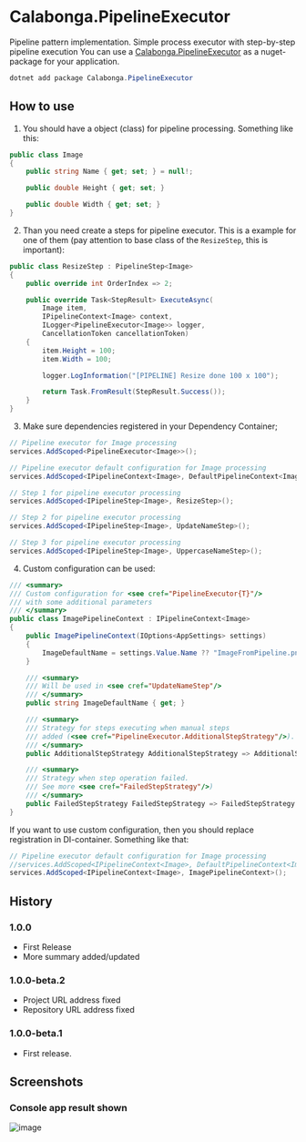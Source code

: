 # Calabonga.PipelineExecutor
Pipeline pattern implementation. Simple process executor with step-by-step pipeline execution You can use a [Calabonga.PipelineExecutor](https://www.nuget.org/packages/Calabonga.PipelineExecutor/) as a nuget-package for your application.

```powershell
dotnet add package Calabonga.PipelineExecutor
```

## How to use

1. You should have a object (class) for pipeline processing. Something like this:

```csharp
public class Image
{
    public string Name { get; set; } = null!;

    public double Height { get; set; }

    public double Width { get; set; }
}
```

2. Than you need create a steps for pipeline executor. This is a example for one of them (pay attention to base class of the `ResizeStep`, this is important):

```csharp
public class ResizeStep : PipelineStep<Image>
{
    public override int OrderIndex => 2;

    public override Task<StepResult> ExecuteAsync(
        Image item,
        IPipelineContext<Image> context,
        ILogger<PipelineExecutor<Image>> logger,
        CancellationToken cancellationToken)
    {
        item.Height = 100;
        item.Width = 100;

        logger.LogInformation("[PIPELINE] Resize done 100 x 100");

        return Task.FromResult(StepResult.Success());
    }
}
```

3. Make sure dependencies registered in your Dependency Container;

```csharp
// Pipeline executor for Image processing
services.AddScoped<PipelineExecutor<Image>>();

// Pipeline executor default configuration for Image processing
services.AddScoped<IPipelineContext<Image>, DefaultPipelineContext<Image>>();

// Step 1 for pipeline executor processing 
services.AddScoped<IPipelineStep<Image>, ResizeStep>();

// Step 2 for pipeline executor processing 
services.AddScoped<IPipelineStep<Image>, UpdateNameStep>();

// Step 3 for pipeline executor processing 
services.AddScoped<IPipelineStep<Image>, UppercaseNameStep>();
```

4. Custom configuration can be used:

```csharp
/// <summary>
/// Custom configuration for <see cref="PipelineExecutor{T}"/>
/// with some additional parameters
/// </summary>
public class ImagePipelineContext : IPipelineContext<Image>
{
    public ImagePipelineContext(IOptions<AppSettings> settings)
    {
        ImageDefaultName = settings.Value.Name ?? "ImageFromPipeline.png";
    }

    /// <summary>
    /// Will be used in <see cref="UpdateNameStep"/>
    /// </summary>
    public string ImageDefaultName { get; }

    /// <summary>
    /// Strategy for steps executing when manual steps 
    /// added (<see cref="PipelineExecutor.AdditionalStepStrategy"/>).
    /// </summary>
    public AdditionalStepStrategy AdditionalStepStrategy => AdditionalStepStrategy.Append;

    /// <summary>
    /// Strategy when step operation failed. 
    /// See more <see cref="FailedStepStrategy"/>)
    /// </summary>
    public FailedStepStrategy FailedStepStrategy => FailedStepStrategy.NotStopPipeline;
}
```

If you want to use custom configuration, then you should replace registration in DI-container. Something like that:
```csharp
// Pipeline executor default configuration for Image processing
//services.AddScoped<IPipelineContext<Image>, DefaultPipelineContext<Image>>();
services.AddScoped<IPipelineContext<Image>, ImagePipelineContext>();
```


## History

### 1.0.0

* First Release
* More summary added/updated

### 1.0.0-beta.2

* Project URL address fixed
* Repository URL address fixed

### 1.0.0-beta.1

* First release.

## Screenshots

### Console app result shown
![image](https://github.com/user-attachments/assets/28852d02-c425-414c-8e39-112d02a1aed8)
